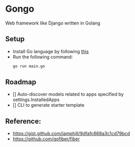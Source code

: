 # Gongo

Web framework like Django written in Golang

## Setup
- Install Go language by following [this](https://golang.org/doc/install)
- Run the following command:
    ```sh
    go run main.go
    ```

## Roadmap

- [] Auto-discover models related to apps specified by settings.InstalledApps
- [] CLI to generate starter template


## Reference:
- https://gist.github.com/iamphill/9dfafc668a3c1cd79bcd
- https://github.com/gofiber/fiber